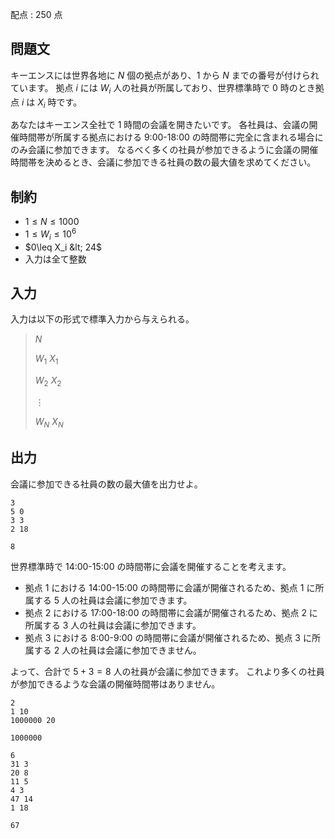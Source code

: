 配点 : $250$ 点

## 問題文

キーエンスには世界各地に $N$ 個の拠点があり、$1$ から $N$ までの番号が付けられています。
拠点 $i$ には $W_i$ 人の社員が所属しており、世界標準時で $0$ 時のとき拠点 $i$ は $X_i$ 時です。

あなたはキーエンス全社で $1$ 時間の会議を開きたいです。
各社員は、会議の開催時間帯が所属する拠点における 9:00-18:00 の時間帯に完全に含まれる場合にのみ会議に参加できます。
なるべく多くの社員が参加できるように会議の開催時間帯を決めるとき、会議に参加できる社員の数の最大値を求めてください。

## 制約

- $1\leq N \leq 1000$
- $1\leq W_i \leq 10^6$
- $0\leq X_i &lt; 24$
- 入力は全て整数

## 入力

入力は以下の形式で標準入力から与えられる。

> $N$
> 
> $W_1$ $X_1$
> 
> $W_2$ $X_2$
> 
> $\vdots$
> 
> $W_N$ $X_N$

## 出力

会議に参加できる社員の数の最大値を出力せよ。

```input1
3
5 0
3 3
2 18
```

```output1
8
```

世界標準時で 14:00-15:00 の時間帯に会議を開催することを考えます。

- 拠点 $1$ における 14:00-15:00 の時間帯に会議が開催されるため、拠点 $1$ に所属する $5$ 人の社員は会議に参加できます。
- 拠点 $2$ における 17:00-18:00 の時間帯に会議が開催されるため、拠点 $2$ に所属する $3$ 人の社員は会議に参加できます。
- 拠点 $3$ における 8:00-9:00 の時間帯に会議が開催されるため、拠点 $3$ に所属する $2$ 人の社員は会議に参加できません。

よって、合計で $5+3=8$ 人の社員が会議に参加できます。
これより多くの社員が参加できるような会議の開催時間帯はありません。

```input2
2
1 10
1000000 20
```

```output2
1000000
```

```input3
6
31 3
20 8
11 5
4 3
47 14
1 18
```

```output3
67
```